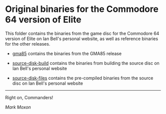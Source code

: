 # Original binaries for the Commodore 64 version of Elite

This folder contains the binaries from the game disc for the Commodore 64 version of Elite on Ian Bell's personal website, as well as reference binaries for the other releases.

* [gma85](source-disk-build) contains the binaries from the GMA85 release

* [source-disk-build](source-disk-build) contains the binaries from building the source disc on Ian Bell's personal website

* [source-disk-files](source-disk-files) contains the pre-compiled binaries from the source disc on Ian Bell's personal website

---

Right on, Commanders!

_Mark Moxon_